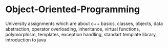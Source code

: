 # Object-Oriented-Programming
University assignments which are about c++ basics, classes, objects, data abstraction, operator overloading, inheritance, virtual functions, polymorphism, templates, exception handling, standart template library, introduction to java
